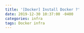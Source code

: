 ```yaml
---
title: '[Docker] Install Docker ?'
date: 2019-12-30 10:37:00 -0400
categories: infra
tags: Docker infra
---
```

